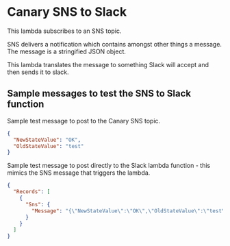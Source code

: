 # Canary SNS to Slack

This lambda subscribes to an SNS topic.

SNS delivers a notification which contains amongst other things a message. The message is a stringified JSON object.

This lambda translates the message to something Slack will accept and then sends it to slack.

## Sample messages to test the SNS to Slack function

Sample test message to post to the Canary SNS topic.

```json
{
  "NewStateValue": "OK",
  "OldStateValue": "test"
}

```

Sample test message to post directly to the Slack lambda function - this mimics the SNS message that triggers the lambda. 

```json
{
  "Records": [
    {
      "Sns": {
        "Message": "{\"NewStateValue\":\"OK\",\"OldStateValue\":\"test\"}"
      }
    }
  ]
}
```
